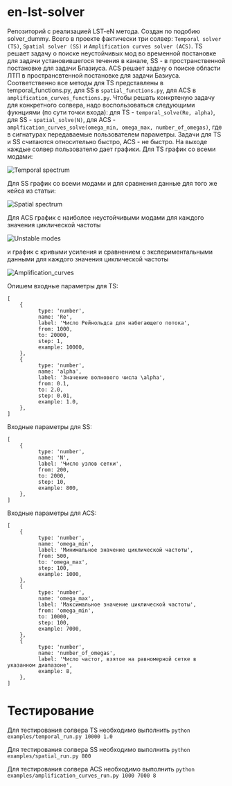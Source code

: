 # en-lst-solver
Репозиторий с реализацией LST-eN метода. Создан по подобию solver_dummy. Всего в проекте фактически три солвер: `Temporal solver (TS)`, `Spatial solver (SS)` и `Amplification curves solver (ACS)`. TS решает задачу о поиске неустойчивых мод во временной постановке для задачи установившегося течения в канале, SS - в пространственной постановке для задачи Блазиуса. ACS решает задачу о поиске области ЛТП в пространсвтенной постановке для задачи Базиуса. Соответственно все методы для TS представлены в temporal_functions.py, для SS в `spatial_functions.py`, для ACS в `amplification_curves_functions.py`. Чтобы решать конкртеную задачу для конкретного солвера, надо воспользоваться следующими фукнциями (по сути точки входа): для TS - `temporal_solve(Re, alpha)`, для SS - `spatial_solve(N)`, для ACS - `amplfication_curves_solve(omega_min, omega_max, number_of_omegas)`, где в сигнатурах передаваемые пользователем параметры. Задачи для TS и SS считаются относительно быстро, ACS - не быстро. На выходе каждые солвер пользователю дает графики. 
Для TS график со всеми модами:

![Temporal spectrum](https://user-images.githubusercontent.com/11145647/143885599-c44b71e9-18a1-4937-a7bf-e411f5debcbc.jpg)

Для SS график со всеми модами и для сравнения данные для того же кейса из статьи:

![Spatial spectrum](https://user-images.githubusercontent.com/11145647/143885796-4608a2b0-a867-4e6c-b342-a4000544f931.png)

Для ACS график с наиболее неустойчивыми модами для каждого значения циклической частоты

![Unstable modes](https://user-images.githubusercontent.com/11145647/143885979-056e60fa-45ba-4bb9-a2e6-930d10c3aee4.jpg)

и график с кривыми усиления и сравнением с экспериментальными данными для каждого значения циклической частоты

![Amplification_curves](https://user-images.githubusercontent.com/11145647/143886068-a51dc489-ae11-4d3d-9235-ccf49e277261.jpg)

Опишем входные параметры для TS:

```
[
	{
          type: 'number',
          name: 'Re',
          label: 'Число Рейнольдса для набегающего потока',
          from: 1000,
          to: 20000,
          step: 1,
          example: 10000,
	},
	{
          type: 'number',
          name: 'alpha',
          label: 'Значение волнового числа \alpha',
          from: 0.1,
          to: 2.0,
          step: 0.01,
          example: 1.0,
	},
]    
```

Входные параметры для SS:

```
[
	{
          type: 'number',
          name: 'N',
          label: 'Число узлов сетки',
          from: 200,
          to: 2000,
          step: 10,
          example: 800,
	},
]    
```

Входные параметры для ACS:

```
[
	{
          type: 'number',
          name: 'omega_min',
          label: 'Минимальное значение циклической частоты',
          from: 500,
          to: 'omega_max',
          step: 100,
          example: 1000,
	},
	{
          type: 'number',
          name: 'omega_max',
          label: 'Максимальное значение циклической частоты',
          from: 'omega_min',
          to: 10000,
          step: 100,
          example: 7000,
	},
	{
          type: 'number',
          name: 'number_of_omegas',
          label: 'Число частот, взятое на равномерной сетке в указанном диапазоне',
          example: 8,
	},
]    
```

# Тестирование
Для тестирования солвера TS необходимо выполнить `python examples/temporal_run.py 10000 1.0`

Для тестирования солвера SS необходимо выполнить `python examples/spatial_run.py 800`

Для тестирования солвера ACS необходимо выполнить `python examples/amplification_curves_run.py 1000 7000 8`

